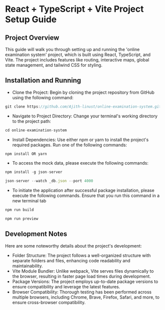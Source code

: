 # React + TypeScript + Vite Project Setup Guide

## Project Overview

This guide will walk you through setting up and running the 'online examination system' project, which is built using React, TypeScript, and Vite. The project includes features like routing, interactive maps, global state management, and tailwind CSS for styling.

## Installation and Running

- Clone the Project: Begin by cloning the project repository from GitHub using the following command:
```js
git clone https://github.com/Ajith-linust/online-examination-system.git
```
- Navigate to Project Directory: Change your terminal's working directory to the project path:
```js
cd online-examination-system
```
- Install Dependencies: Use either npm or yarn to install the project's required packages. Run one of the following commands:
```js
npm install OR yarn
```
- To access the mock data, please execute the following commands:
```js
npm install -g json-server
```
```js
json-server --watch _db.json --port 4000
```
- To initiate the application after successful package installation, please execute the following commands. Ensure that you run this command in a new terminal tab
```js
npm run build
```
```js
npm run preview
```

## Development Notes

Here are some noteworthy details about the project's development:

- Folder Structure: The project follows a well-organized structure with separate folders and files, enhancing code readability and maintainability.
- Vite Module Bundler: Unlike webpack, Vite serves files dynamically to the browser, resulting in faster page load times during development.
- Package Versions: The project employs up-to-date package versions to ensure compatibility and leverage the latest features.
- Browser Compatibility: Thorough testing has been performed across multiple browsers, including Chrome, Brave, Firefox, Safari, and more, to ensure cross-browser compatibility.
